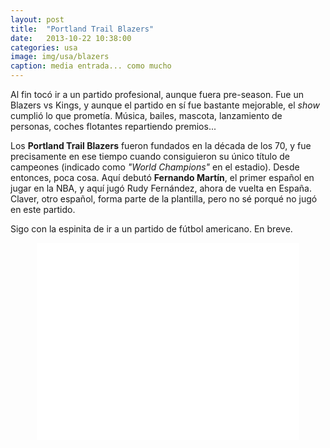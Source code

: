 ```yaml
---
layout: post
title:  "Portland Trail Blazers"
date:   2013-10-22 10:38:00
categories: usa
image: img/usa/blazers
caption: media entrada... como mucho
---
```


Al fin tocó ir a un partido profesional, aunque fuera pre-season. Fue un Blazers vs Kings, y aunque el partido en sí fue bastante mejorable, el <em>show</em> cumplió lo que prometía. Música, bailes, mascota, lanzamiento de personas, coches flotantes repartiendo premios... 

Los <strong>Portland Trail Blazers</strong> fueron fundados en la década de los 70, y fue precisamente en ese tiempo cuando consiguieron su único título de campeones (indicado como <em>"World Champions"</em> en el estadio). Desde entonces, poca cosa. Aquí debutó <strong>Fernando Martín</strong>, el primer español en jugar en la NBA, y aquí jugó Rudy Fernández, ahora de vuelta en España. Claver, otro español, forma parte de la plantilla, pero no sé porqué no jugó en este partido.

Sigo con la espinita de ir a un partido de fútbol americano. En breve.

<div style="text-align:center;">
<iframe width="420" height="315" src="//www.youtube.com/embed/EV77UvRqToM" frameborder="0" allowfullscreen></iframe>
</div>